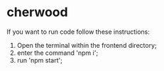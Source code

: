 # cherwood

If you want to run code follow these instructions:
 1) Open the terminal within the frontend directory;
 2) enter the command 'npm i';
 3) run 'npm start';